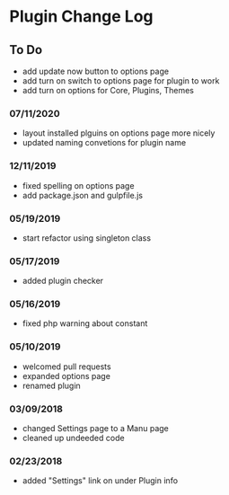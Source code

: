 # Plugin Change Log

## To Do

-   add update now button to options page
-   add turn on switch to options page for plugin to work
-   add turn on options for Core, Plugins, Themes

### 07/11/2020

-   layout installed plguins on options page more nicely
-   updated naming convetions for plugin name

### 12/11/2019

-   fixed spelling on options page
-   add package.json and gulpfile.js

### 05/19/2019

-   start refactor using singleton class

### 05/17/2019

-   added plugin checker

### 05/16/2019

-   fixed php warning about constant

### 05/10/2019

-   welcomed pull requests
-   expanded options page
-   renamed plugin

### 03/09/2018

-   changed Settings page to a Manu page
-   cleaned up undeeded code

### 02/23/2018

-   added "Settings" link on under Plugin info
